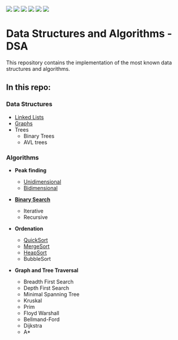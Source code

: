 ![](https://img.shields.io/badge/written%20in-C%2B%2B-blue)
![](https://img.shields.io/badge/written%20in-JS-yellow)
![](https://img.shields.io/badge/dependencies-None-brightgreen)
![](https://img.shields.io/github/issues-pr-raw/fnalmeidap/algorithms)
![](https://img.shields.io/github/last-commit/fnalmeidap/algorithms)
![](https://img.shields.io/github/license/fnalmeidap/algorithms)
# Data Structures and Algorithms - DSA
This repository contains the implementation of the most known data structures
and algorithms.

## In this repo:

### Data Structures
- [Linked Lists](C++/Data%20Structures/Linked%20Lists/linked_lists.cpp)
- [Graphs](C++/Data%20Structures/Graphs/Graph.cpp)
- Trees
  - Binary Trees
  - AVL trees
### Algorithms

- **Peak finding**
  - [Unidimensional](C++/Peak%20finding/1D.cpp)
  - [Bidimensional](C++/Peak%20finding/2D.cpp)

- **[Binary Search](C++/Algorithms/Search/binarysearch.cpp)**
    - Iterative
    - Recursive
- **Ordenation**
  - [QuickSort](C++/Algorithms/Ordenation/quicksort.cpp)
  - [MergeSort](C++/Algorithms/Ordenation/mergesort.cpp)
  - [HeapSort](C++/Algorithms/Ordenation/heapsort.cpp)
  - BubbleSort
  
- **Graph and Tree Traversal**
  - Breadth First Search
  - Depth First Search
  - Minimal Spanning Tree
  - Kruskal
  - Prim
  - Floyd Warshall
  - Bellmand-Ford
  - Dijkstra
  - A* 
